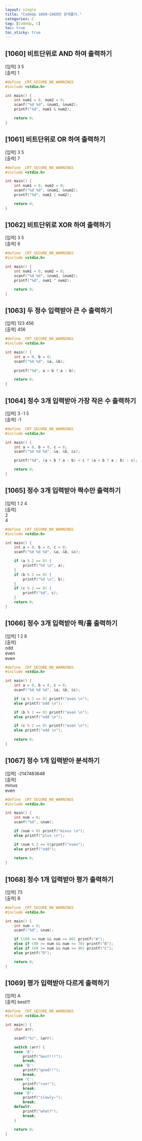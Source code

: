 ```yaml
---
layout: single
title: "CodeUp 1060~1069번 문제풀이."
categories: C
tag: [CodeUp, C]
toc: true
toc_sticky: true
---
```


## [1060] 비트단위로 AND 하여 출력하기  
[입력] 3 5  
[출력] 1  
```c
#define _CRT_SECURE_NO_WARNINGS
#include <stdio.h>

int main() {
	int num1 = 0, num2 = 0;
	scanf("%d %d", &num1, &num2);
	printf("%d", num1 & num2);

	return 0;
}

```  
## [1061] 비트단위로 OR 하여 출력하기  
[입력] 3 5  
[출력] 7  
```c
#define _CRT_SECURE_NO_WARNINGS
#include <stdio.h>

int main() {
	int num1 = 0, num2 = 0;
	scanf("%d %d", &num1, &num2);
	printf("%d", num1 | num2);

	return 0;
}

```  
## [1062] 비트단위로 XOR 하여 출력하기  
[입력] 3 5  
[출력] 6  
```c
#define _CRT_SECURE_NO_WARNINGS
#include <stdio.h>

int main() {
	int num1 = 0, num2 = 0;
	scanf("%d %d", &num1, &num2);
	printf("%d", num1 ^ num2);

	return 0;
}

```  
## [1063] 두 정수 입력받아 큰 수 출력하기  
[입력] 123 456  
[출력] 456  
```c
#define _CRT_SECURE_NO_WARNINGS
#include <stdio.h>

int main() {
	int a = 0, b = 0;
	scanf("%d %d", &a, &b);
	
	printf("%d", a > b ? a : b);

	return 0;
}

```  
## [1064] 정수 3개 입력받아 가장 작은 수 출력하기  
[입력] 3 -1 5  
[출력] -1  
```c
#define _CRT_SECURE_NO_WARNINGS
#include <stdio.h>

int main() {
	int a = 0, b = 0, c = 0;
	scanf("%d %d %d", &a, &b, &c);

	printf("%d", (a < b ? a : b) < c ? (a < b ? a : b) : c);

	return 0;
}

```  
## [1065] 정수 3개 입력받아 짝수만 출력하기  
[입력] 1 2 4  
[출력]  
2  
4  
```c
#define _CRT_SECURE_NO_WARNINGS
#include <stdio.h>

int main() {
	int a = 0, b = 0, c = 0;
	scanf("%d %d %d", &a, &b, &c);

	if (a % 2 == 0) {
		printf("%d \n", a);
	}
	if (b % 2 == 0) {
		printf("%d \n", b);
	}
	if (c % 2 == 0) {
		printf("%d", c);
	}
	return 0;
}

```  
## [1066] 정수 3개 입력받아 짝/홀 출력하기  
[입력] 1 2 8  
[출력]  
odd  
even  
even  
```c
#define _CRT_SECURE_NO_WARNINGS
#include <stdio.h>

int main() {
	int a = 0, b = 0, c = 0;
	scanf("%d %d %d", &a, &b, &c);

	if (a % 2 == 0)	printf("even \n");
	else printf("odd \n");

	if (b % 2 == 0)	printf("even \n");
	else printf("odd \n");

	if (c % 2 == 0)	printf("even \n");
	else printf("odd \n");
	
	return 0;
}

```  
## [1067] 정수 1개 입력받아 분석하기  
[입력] -2147483648  
[출력]  
minus  
even  
```c
#define _CRT_SECURE_NO_WARNINGS
#include <stdio.h>

int main() {
	int num = 0;
	scanf("%d", &num);

	if (num < 0) printf("minus \n");
	else printf("plus \n");

	if (num % 2 == 0)printf("even");
	else printf("odd");
	
	return 0;
}

```  
## [1068] 정수 1개 입력받아 평가 출력하기  
[입력] 73  
[출력] B  
```c
#define _CRT_SECURE_NO_WARNINGS
#include <stdio.h>

int main() {
	int num = 0;
	scanf("%d", &num);

	if (100 >= num && num >= 90) printf("A");
	else if (89 >= num && num >= 70) printf("B");
	else if (69 >= num && num >= 40) printf("C");
	else printf("D");

	return 0;
}

```  
## [1069] 평가 입력받아 다르게 출력하기  
[입력] A  
[출력] best!!!  
```c
#define _CRT_SECURE_NO_WARNINGS
#include <stdio.h>

int main() {
	char arr;

	scanf("%c", &arr);

	switch (arr) {
	case 'A':
		printf("best!!!");
		break;
	case 'B':
		printf("good!!");
		break;
	case 'C':
		printf("run!");
		break;
	case 'D':
		printf("slowly~");
		break;
	default:
		printf("what?");
		break;
	}

	return 0;
}

```   